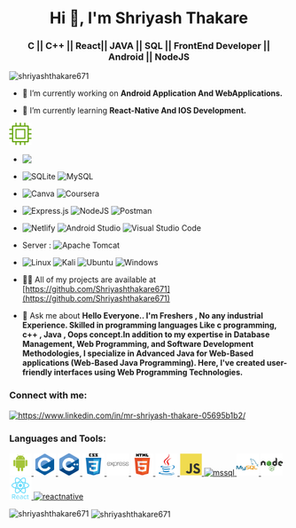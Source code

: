 <h1 align="center">Hi 👋, I'm Shriyash Thakare</h1>
<h3 align="center">C || C++ || React|| JAVA || SQL || FrontEnd Developer || Android || NodeJS</h3>

<p align="left"> <img src="https://komarev.com/ghpvc/?username=shriyashthakare671&label=Profile%20views&color=0e75b6&style=flat" alt="shriyashthakare671" /> </p>

- 🔭 I’m currently working on **Android Application And WebApplications.**

- 🌱 I’m currently learning **React-Native And IOS Development.**
  

<a href='https://docs.github.com/en/developers'><img src='https://raw.githubusercontent.com/acervenky/animated-github-badges/master/assets/devbadge.gif' width='40' height='40'></a> 

- <img align="right" width="500px" src="https://user-images.githubusercontent.com/40719899/205479251-ffba5354-583f-491b-a1ef-ce919083e2b1.gif">


- ![SQLite](https://img.shields.io/badge/sqlite-%2307405e.svg?style=for-the-badge&logo=sqlite&logoColor=white)     ![MySQL](https://img.shields.io/badge/mysql-4479A1.svg?style=for-the-badge&logo=mysql&logoColor=white)   
- ![Canva](https://img.shields.io/badge/Canva-%2300C4CC.svg?style=for-the-badge&logo=Canva&logoColor=white)    ![Coursera](https://img.shields.io/badge/Coursera-%230056D2.svg?style=for-the-badge&logo=Coursera&logoColor=white)
- ![Express.js](https://img.shields.io/badge/express.js-%23404d59.svg?style=for-the-badge&logo=express&logoColor=%2361DAFB)    ![NodeJS](https://img.shields.io/badge/node.js-6DA55F?style=for-the-badge&logo=node.js&logoColor=white)     ![Postman](https://img.shields.io/badge/Postman-FF6C37?style=for-the-badge&logo=postman&logoColor=white)
-  ![Netlify](https://img.shields.io/badge/netlify-%23000000.svg?style=for-the-badge&logo=netlify&logoColor=#00C7B7)    ![Android Studio](https://img.shields.io/badge/android%20studio-346ac1?style=for-the-badge&logo=android%20studio&logoColor=white)      ![Visual Studio Code](https://img.shields.io/badge/Visual%20Studio%20Code-0078d7.svg?style=for-the-badge&logo=visual-studio-code&logoColor=white)
-  Server : ![Apache Tomcat](https://img.shields.io/badge/apache%20tomcat-%23F8DC75.svg?style=for-the-badge&logo=apache-tomcat&logoColor=black)


- ![Linux](https://img.shields.io/badge/Linux-FCC624?style=for-the-badge&logo=linux&logoColor=black)     ![Kali](https://img.shields.io/badge/Kali-268BEE?style=for-the-badge&logo=kalilinux&logoColor=white)    ![Ubuntu](https://img.shields.io/badge/Ubuntu-E95420?style=for-the-badge&logo=ubuntu&logoColor=white)     ![Windows](https://img.shields.io/badge/Windows-0078D6?style=for-the-badge&logo=windows&logoColor=white)


- 👨‍💻 All of my projects are available at [https://github.com/Shriyashthakare671](https://github.com/Shriyashthakare671)

- 💬 Ask me about **Hello Everyone.. I'm Freshers , No any industrial Experience. Skilled in programming languages Like c programming, c++ , Java , Oops concept.In addition to my expertise in Database Management, Web Programming, and Software Development Methodologies, I specialize in Advanced Java for Web-Based applications (Web-Based Java Programming). Here, I've created user-friendly interfaces using Web Programming Technologies.**

<h3 align="left">Connect with me:</h3>
<p align="left">
<a href="https://linkedin.com/in/https://www.linkedin.com/in/mr-shriyash-thakare-05695b1b2/" target=""><img align="center" src="https://raw.githubusercontent.com/rahuldkjain/github-profile-readme-generator/master/src/images/icons/Social/linked-in-alt.svg" alt="https://www.linkedin.com/in/mr-shriyash-thakare-05695b1b2/" height="30" width="40" /></a>
</p>

<h3 align="left">Languages and Tools:</h3>
<p align="left"> <a href="https://developer.android.com" target="_blank" rel="noreferrer"> <img src="https://raw.githubusercontent.com/devicons/devicon/master/icons/android/android-original-wordmark.svg" alt="android" width="40" height="40"/> </a> <a href="https://www.cprogramming.com/" target="_blank" rel="noreferrer"> <img src="https://raw.githubusercontent.com/devicons/devicon/master/icons/c/c-original.svg" alt="c" width="40" height="40"/> </a> <a href="https://www.w3schools.com/cpp/" target="_blank" rel="noreferrer"> <img src="https://raw.githubusercontent.com/devicons/devicon/master/icons/cplusplus/cplusplus-original.svg" alt="cplusplus" width="40" height="40"/> </a> <a href="https://www.w3schools.com/css/" target="_blank" rel="noreferrer"> <img src="https://raw.githubusercontent.com/devicons/devicon/master/icons/css3/css3-original-wordmark.svg" alt="css3" width="40" height="40"/> </a> <a href="https://expressjs.com" target="_blank" rel="noreferrer"> <img src="https://raw.githubusercontent.com/devicons/devicon/master/icons/express/express-original-wordmark.svg" alt="express" width="40" height="40"/> </a> <a href="https://www.w3.org/html/" target="_blank" rel="noreferrer"> <img src="https://raw.githubusercontent.com/devicons/devicon/master/icons/html5/html5-original-wordmark.svg" alt="html5" width="40" height="40"/> </a> <a href="https://www.java.com" target="_blank" rel="noreferrer"> <img src="https://raw.githubusercontent.com/devicons/devicon/master/icons/java/java-original.svg" alt="java" width="40" height="40"/> </a> <a href="https://developer.mozilla.org/en-US/docs/Web/JavaScript" target="_blank" rel="noreferrer"> <img src="https://raw.githubusercontent.com/devicons/devicon/master/icons/javascript/javascript-original.svg" alt="javascript" width="40" height="40"/> </a> <a href="https://www.microsoft.com/en-us/sql-server" target="_blank" rel="noreferrer"> <img src="https://www.svgrepo.com/show/303229/microsoft-sql-server-logo.svg" alt="mssql" width="40" height="40"/> </a> <a href="https://www.mysql.com/" target="_blank" rel="noreferrer"> <img src="https://raw.githubusercontent.com/devicons/devicon/master/icons/mysql/mysql-original-wordmark.svg" alt="mysql" width="40" height="40"/> </a> <a href="https://nodejs.org" target="_blank" rel="noreferrer"> <img src="https://raw.githubusercontent.com/devicons/devicon/master/icons/nodejs/nodejs-original-wordmark.svg" alt="nodejs" width="40" height="40"/> </a> <a href="https://reactjs.org/" target="_blank" rel="noreferrer"> <img src="https://raw.githubusercontent.com/devicons/devicon/master/icons/react/react-original-wordmark.svg" alt="react" width="40" height="40"/> </a> <a href="https://reactnative.dev/" target="_blank" rel="noreferrer"> <img src="https://reactnative.dev/img/header_logo.svg" alt="reactnative" width="40" height="40"/> </a> </p>

<p><img align="left" src="https://github-readme-stats.vercel.app/api/top-langs?username=shriyashthakare671&show_icons=true&locale=en&layout=compact" alt="shriyashthakare671" /></p>

<p>&nbsp;<img align="center" src="https://github-readme-stats.vercel.app/api?username=shriyashthakare671&show_icons=true&locale=en" alt="shriyashthakare671" /></p>



